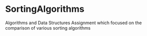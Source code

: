 # SortingAlgorithms
Algorithms and Data Structures Assignment which focused on the comparison of various sorting algorithms
